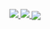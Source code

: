 <a href="#">
  <img src="https://github-readme-stats.vercel.app/api?username=elvybean&count_private=true&show_icons=true" />
</a>

<a href="#">
<img src="https://github-readme-streak-stats.herokuapp.com/?user=elvybean"/>
</a>
  
<a href="#">
  <img align="center" src="https://github-readme-stats.vercel.app/api/top-langs/?username=elvybean&layout=compact&count_private=true" />
</a>
